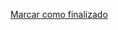 <a onclick="test()" href="https://fx-learning.mgait.services:8443/finish/containers-dockerfile" target="_parent" class="btn primary-btn">Marcar como finalizado</a>
